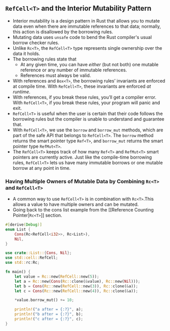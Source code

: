 ## `RefCell<T>` and the Interior Mutability Pattern
- Interior mutability is a design pattern in Rust that allows you to mutate data even when there are immutable references to that data; normally, this action is disallowed by the borrowing rules.
- Mutating data uses `unsafe` code to bend the Rust compiler's usual borrow checker rules.
- Unlike `Rc<T>`, the `RefCell<T>` type represents single ownership over the data it holds.
- The borrowing rules state that 
	- At any given time, you can have _either_ (but not both) one mutable reference or any number of immutable references.
	- References must always be valid.
- With references and `Box<T>`, the borrowing rules’ invariants are enforced at compile time. With `RefCell<T>`, these invariants are enforced _at runtime_. 
- With references, if you break these rules, you’ll get a compiler error. With `RefCell<T>`, if you break these rules, your program will panic and exit.
- `RefCell<T>` is useful when the user is certain that their code follows the borrowing rules but the compiler is unable to understand and guarantee that.
- With `RefCell<T>`, we use the `borrow` and `borrow_mut` methods, which are part of the safe API that belongs to `RefCell<T>`. The `borrow` method returns the smart pointer type `Ref<T>`, and `borrow_mut` returns the smart pointer type `RefMut<T>`.
- The `RefCell<T>` keeps track of how many `Ref<T>` and `RefMut<T>` smart pointers are currently active. Just like the compile-time borrowing rules, `RefCell<T>` lets us have many immutable borrows or one mutable borrow at any point in time.

### Having Multiple Owners of Mutable Data by Combining `Rc<T>` and `RefCell<T>`
- A common way to use `RefCell<T>` is in combination with `Rc<T>`.This allows a value to have multiple owners and can be mutated.
- Going back to the cons list example from the [[Reference Counting Pointer|`Rc<T>`]] section.
```rust
#[derive(Debug)]
enum List {
	Cons(Rc<RefCell<i32>>, Rc<List>),
	Nil,
}

use crate::List::{Cons, Nil};
use std::cell::RefCell;
use std::rc:Rc;

fn main() {
	let value = Rc::new(RefCell::new(5));
	let a = Rc::new(Cons(Rc::clone(&value), Rc::new(Nil)));
	let b = Cons(Rc::new(RefCell::new(3)), Rc::clone(&a));
	let c = Cons(Rc::new(RefCell::new(4)), Rc::clone(&a));

	*value.borrow_mut() += 10;

	println!("a after = {:?}", a);
	println!("b after = {:?}", b);
	println!("c after = {:?}", c);
}
```